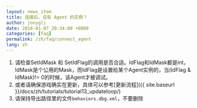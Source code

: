 ```yaml
---
layout: news_item
title: 连接后，没有 Agent 的实例？
author: jonygli
date: 2016-01-07 20:34:00 +0800
categories: [faq]
permalink: /zh/faq/connect_agent
lang: zh
---
```


 1. 请检查SetIdMask 和 SetIdFlag的调用是否合适。IdFlag和IdMask都是int，IdMask是个公用的Mask，而IdFlag是设置给某个Agent实例的，当(IdFlag & IdMask)!= 0的时候，该Agent才被调试。
 1. 或者请确保游戏确实在更新，具体可以参考[更新流程]({{ site.baseurl }}/docs/zh/tutorials/tutorial13_updateloop/)
 1. 请保持导出路径里的文件`behaviors.dbg.xml`，不要删除
